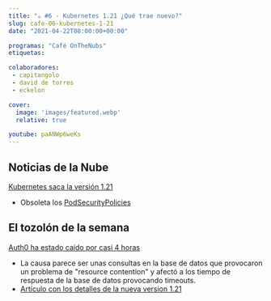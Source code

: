```yaml
---
title: "☕️ #6 - Kubernetes 1.21 ¿Qué trae nuevo?"
slug: cafe-06-kubernetes-1-21
date: "2021-04-22T08:00:00+00:00"

programas: "Café OnTheNubs"
etiquetas:

colaboradores:
 - capitangolo
 - david de torres
 - eckelon

cover:
  image: 'images/featured.webp'
  relative: true

youtube: paANWp6weKs
---
```


## Noticias de la Nube
[Kubernetes saca la versión 1.21](https://github.com/kubernetes/sig-release/blob/master/releases/release-1.21/README.md)
* Obsoleta los [PodSecurityPolicies](https://kubernetes.io/docs/concepts/policy/pod-security-policy/)

## El tozolón de la semana
[Auth0 ha estado caído por casi 4 horas](https://news.ycombinator.com/item?id=26880147)
* La causa parece ser unas consultas en la base de datos que provocaron un problema de "resource contention" y afectó a los tiempo de respuesta de la base de datos provocando timeouts.
* [Artículo con los detalles de la nueva version 1.21](https://sysdig.com/blog/kubernetes-1-21-whats-new/)
